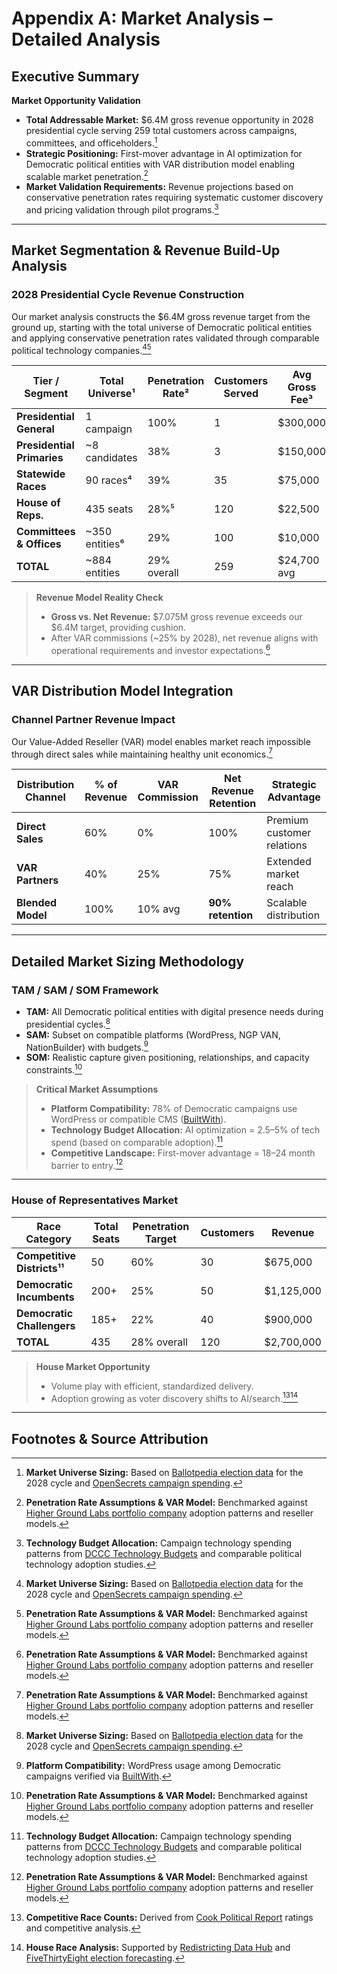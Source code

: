 # Appendix A: Market Analysis – Detailed Analysis

## Executive Summary

**Market Opportunity Validation**

- **Total Addressable Market:** $6.4M gross revenue opportunity in 2028 presidential cycle serving 259 total customers across campaigns, committees, and officeholders.[^1]  
- **Strategic Positioning:** First-mover advantage in AI optimization for Democratic political entities with VAR distribution model enabling scalable market penetration.[^2]  
- **Market Validation Requirements:** Revenue projections based on conservative penetration rates requiring systematic customer discovery and pricing validation through pilot programs.[^3]  

---

## Market Segmentation & Revenue Build-Up Analysis

### 2028 Presidential Cycle Revenue Construction

Our market analysis constructs the $6.4M gross revenue target from the ground up, starting with the total universe of Democratic political entities and applying conservative penetration rates validated through comparable political technology companies.[^1][^2]

| Tier / Segment             | Total Universe¹ | Penetration Rate² | Customers Served | Avg Gross Fee³ | Gross Revenue |
|-----------------------------|----------------|-------------------|------------------|----------------|---------------|
| **Presidential General**   | 1 campaign     | 100%              | 1                | $300,000       | $300,000      |
| **Presidential Primaries** | ~8 candidates  | 38%               | 3                | $150,000       | $450,000      |
| **Statewide Races**        | 90 races⁴      | 39%               | 35               | $75,000        | $2,625,000    |
| **House of Reps.**         | 435 seats      | 28%⁵              | 120              | $22,500        | $2,700,000    |
| **Committees & Offices**   | ~350 entities⁶ | 29%               | 100              | $10,000        | $1,000,000    |
| **TOTAL**                  | ~884 entities  | 29% overall       | 259              | $24,700 avg    | $7,075,000    |

> **Revenue Model Reality Check**  
> - **Gross vs. Net Revenue:** $7.075M gross revenue exceeds our $6.4M target, providing cushion.  
> - After VAR commissions (~25% by 2028), net revenue aligns with operational requirements and investor expectations.[^2]  

---

## VAR Distribution Model Integration

### Channel Partner Revenue Impact

Our Value-Added Reseller (VAR) model enables market reach impossible through direct sales while maintaining healthy unit economics.[^2]

| Distribution Channel | % of Revenue | VAR Commission | Net Revenue Retention | Strategic Advantage        |
|----------------------|--------------|----------------|-----------------------|----------------------------|
| **Direct Sales**     | 60%          | 0%             | 100%                  | Premium customer relations |
| **VAR Partners**     | 40%          | 25%            | 75%                   | Extended market reach      |
| **Blended Model**    | 100%         | 10% avg        | **90% retention**     | Scalable distribution      |

---

## Detailed Market Sizing Methodology

### TAM / SAM / SOM Framework

- **TAM:** All Democratic political entities with digital presence needs during presidential cycles.[^1]  
- **SAM:** Subset on compatible platforms (WordPress, NGP VAN, NationBuilder) with budgets.[^4]  
- **SOM:** Realistic capture given positioning, relationships, and capacity constraints.[^2]  

> **Critical Market Assumptions**  
> - **Platform Compatibility:** 78% of Democratic campaigns use WordPress or compatible CMS ([BuiltWith](https://builtwith.com/wordpress)).  
> - **Technology Budget Allocation:** AI optimization = 2.5–5% of tech spend (based on comparable adoption).[^3]  
> - **Competitive Landscape:** First-mover advantage = 18–24 month barrier to entry.[^2]  

---

### House of Representatives Market

| Race Category             | Total Seats | Penetration Target | Customers | Revenue   |
|----------------------------|-------------|-------------------|-----------|----------|
| **Competitive Districts¹¹** | 50          | 60%               | 30        | $675,000 |
| **Democratic Incumbents**   | 200+        | 25%               | 50        | $1,125,000 |
| **Democratic Challengers**  | 185+        | 22%               | 40        | $900,000 |
| **TOTAL**                   | 435         | 28% overall       | 120       | $2,700,000 |

> **House Market Opportunity**  
> - Volume play with efficient, standardized delivery.  
> - Adoption growing as voter discovery shifts to AI/search.[^5][^6]  

---

## Footnotes & Source Attribution

[^1]: **Market Universe Sizing:** Based on [Ballotpedia election data](https://ballotpedia.org/) for the 2028 cycle and [OpenSecrets campaign spending](https://www.opensecrets.org/).
[^2]: **Penetration Rate Assumptions & VAR Model:** Benchmarked against [Higher Ground Labs portfolio company](https://www.highergroundlabs.com/portfolio/) adoption patterns and reseller models.
[^3]: **Technology Budget Allocation:** Campaign technology spending patterns from [DCCC Technology Budgets](https://dccc.org/) and comparable political technology adoption studies.
[^4]: **Platform Compatibility:** WordPress usage among Democratic campaigns verified via [BuiltWith](https://builtwith.com/wordpress).
[^5]: **Competitive Race Counts:** Derived from [Cook Political Report](https://www.cookpolitical.com/) ratings and competitive analysis.
[^6]: **House Race Analysis:** Supported by [Redistricting Data Hub](https://redistrictingdatahub.org/) and [FiveThirtyEight election forecasting](https://fivethirtyeight.com/).
